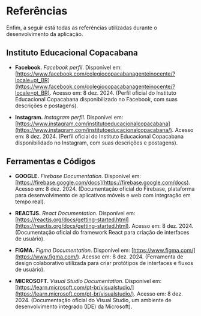 # Referências

Enfim, a seguir está todas as referências utilizadas durante o desenvolvimento da aplicação.

## Instituto Educacional Copacabana

- **Facebook.** *Facebook perfil*. Disponível em: [https://www.facebook.com/colegiocopacabanagenteinocente/?locale=pt_BR](https://www.facebook.com/colegiocopacabanagenteinocente/?locale=pt_BR). Acesso em: 8 dez. 2024.
(Perfil oficial do Instituto Educacional Copacabana disponibilizado no Facebook, com suas descrições e postagens).

- **Instagram.** *Instagram perfil*. Disponível em: [https://www.instagram.com/institutoeducacionalcopacabana](https://www.instagram.com/institutoeducacionalcopacabana/). Acesso em: 8 dez. 2024.
(Perfil oficial do Instituto Educacional Copacabana disponibilidado no Instagram, com suas descrições e postagens).

## Ferramentas e Códigos

- **GOOGLE.** *Firebase Documentation*. Disponível em: [https://firebase.google.com/docs](https://firebase.google.com/docs). Acesso em: 8 dez. 2024.
(Documentação oficial do Firebase, plataforma para desenvolvimento de aplicativos móveis e web com integração em tempo real).

- **REACTJS.** *React Documentation*. Disponível em: [https://reactjs.org/docs/getting-started.html](https://reactjs.org/docs/getting-started.html). Acesso em: 8 dez. 2024.
(Documentação oficial do framework React para criação de interfaces de usuário).

- **FIGMA.** *Figma Documentation*. Disponível em: [https://www.figma.com/](https://www.figma.com/). Acesso em: 8 dez. 2024.
(Ferramenta de design colaborativo utilizada para criar protótipos de interfaces e fluxos de usuário).

- **MICROSOFT.** *Visual Studio Documentation*. Disponível em: [https://learn.microsoft.com/pt-br/visualstudio/](https://learn.microsoft.com/pt-br/visualstudio/). Acesso em: 8 dez. 2024.
(Documentação oficial do Visual Studio, um ambiente de desenvolvimento integrado (IDE) da Microsoft).

